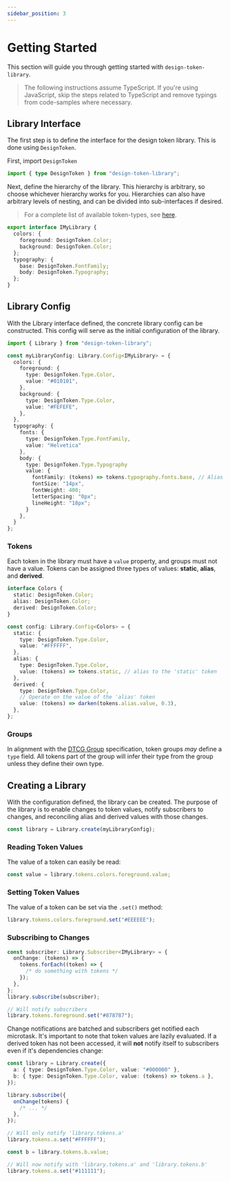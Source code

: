 ```yaml
---
sidebar_position: 3
---
```


# Getting Started

This section will guide you through getting started with `design-token-library`.

> The following instructions assume TypeScript. If you're using JavaScript, skip the steps related to TypeScript and remove typings from code-samples where necessary.

## Library Interface

The first step is to define the interface for the design token library. This is done using `DesignToken`.

First, import `DesignToken`

```ts
import { type DesignToken } from "design-token-library";
```

Next, define the hierarchy of the library. This hierarchy is arbitrary, so choose whichever hierarchy works for you. Hierarchies can also have arbitrary levels of nesting, and can be divided into sub-interfaces if desired.

> For a complete list of available token-types, see [here](/design-token-library/api-reference/design-token-library.designtoken#type-aliases).

```ts
export interface IMyLibrary {
  colors: {
    foreground: DesignToken.Color;
    background: DesignToken.Color;
  };
  typography: {
    base: DesignToken.FontFamily;
    body: DesignToken.Typography;
  };
}
```

## Library Config

With the Library interface defined, the concrete library config can be constructed. This config will serve as the initial configuration of the library.

```ts
import { Library } from "design-token-library";

const myLibraryConfig: Library.Config<IMyLibrary> = {
  colors: {
    foreground: {
      type: DesignToken.Type.Color,
      value: "#010101",
    },
    background: {
      type: DesignToken.Type.Color,
      value: "#FEFEFE",
    },
  },
  typography: {
    fonts: {
      type: DesignToken.Type.FontFamily,
      value: "Helvetica"
    },
    body: {
      type: DesignToken.Type.Typography
      value: {
        fontFamily: (tokens) => tokens.typography.fonts.base, // Alias
        fontSize: "14px",
        fontWeight: 400;
        letterSpacing: "0px";
        lineHeight: "18px";
      }
    },
  }
};
```

### Tokens

Each token in the library must have a `value` property, and groups must not have a value. Tokens can be assigned three types of values: **static**, **alias**, and **derived**.

```ts
interface Colors {
  static: DesignToken.Color;
  alias: DesignToken.Color;
  derived: DesignToken.Color;
}

const config: Library.Config<Colors> = {
  static: {
    type: DesignToken.Type.Color,
    value: "#FFFFFF",
  },
  alias: {
    type: DesignToken.Type.Color,
    value: (tokens) => tokens.static, // alias to the 'static' token
  },
  derived: {
    type: DesignToken.Type.Color,
    // Operate on the value of the 'alias' token
    value: (tokens) => darken(tokens.alias.value, 0.3),
  },
};
```

### Groups

In alignment with the [DTCG Group](https://design-tokens.github.io/community-group/format/#type-1) specification, token groups _may_ define a `type` field. All tokens part of the group will infer their type from the group unless they define their own type.

## Creating a Library

With the configuration defined, the library can be created. The purpose of the library is to enable changes to token values, notify subscribers to changes, and reconciling alias and derived values with those changes.

```ts
const library = Library.create(myLibraryConfig);
```

### Reading Token Values

The value of a token can easily be read:

```ts
const value = library.tokens.colors.foreground.value;
```

### Setting Token Values

The value of a token can be set via the `.set()` method:

```ts
library.tokens.colors.foreground.set("#EEEEEE");
```

### Subscribing to Changes

```ts
const subscriber: Library.Subscriber<IMyLibrary> = {
  onChange: (tokens) => {
    tokens.forEach((token) => {
      /* do something with tokens */
    });
  },
};
library.subscribe(subscriber);

// Will notify subscribers
library.tokens.foreground.set("#878787");
```

Change notifications are batched and subscribers get notified each microtask. It's important to note that token values are lazily evaluated. If a derived token has not been accessed, it will **not** notify itself to subscribers even if it's dependencies change:

```ts
const library = Library.create({
  a: { type: DesignToken.Type.Color, value: "#000000" },
  b: { type: DesignToken.Type.Color, value: (tokens) => tokens.a },
});

library.subscribe({
  onChange(tokens) {
    /* ... */
  },
});

// Will only notify 'library.tokens.a'
library.tokens.a.set("#FFFFFF");

const b = library.tokens.b.value;

// Will now notify with 'library.tokens.a' and 'library.tokens.b'
library.tokens.a.set("#111111");
```
